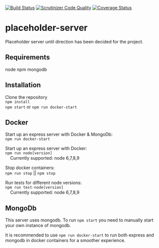 
[![Build Status](https://travis-ci.org/Paikz/placeholder-server.svg?branch=master)](https://travis-ci.org/Paikz/placeholder-server)
[![Scrutinizer Code Quality](https://scrutinizer-ci.com/g/Paikz/placeholder-server/badges/quality-score.png?b=master)](https://scrutinizer-ci.com/g/Paikz/placeholder-server/?branch=master)
[![Coverage Status](https://coveralls.io/repos/github/Paikz/placeholder-server/badge.svg?branch=master)](https://coveralls.io/github/Paikz/placeholder-server?branch=master)

# placeholder-server

Placeholder server until direction has been decided for the project.

## Requirements

node
npm
mongodb

## Installation

Clone the repository  
`npm install`  
`npm start`  or `npm run docker-start`

## Docker

Start up an express server with Docker & MongoDb:  
`npm run docker-start`  

Start up an express server with Docker:  
`npm run node[version]`  
&nbsp;&nbsp;&nbsp;&nbsp;Currently supported: node 6,7,8,9

Stop docker containers:  
`npm run stop` || `npm stop`  

Run tests for different node versions:  
`npm run test-node[version]`  
&nbsp;&nbsp;&nbsp;&nbsp;Currently supported: node 6,7,8,9

## MongoDb

This server uses mongodb. To run `npm start` you need to manually start your own instance of mongodb.  

It is recommended to use `npm run docker-start` to run both express and mongodb in docker containers for a smoother experience.  
